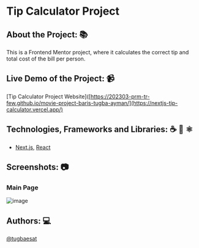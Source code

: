 # Tip Calculator Project

## About the Project: 📚
This is a Frontend Mentor project, where it calculates the correct tip and total cost of the bill per person.

## Live Demo of the Project: 📹

[Tip Calculator Project Website]([https://202303-prm-tr-few.github.io/movie-project-baris-tugba-ayman/](https://nextjs-tip-calculator.vercel.app/)

## Technologies, Frameworks and Libraries: ☕️ 🐍 ⚛️
- [Next.js](https://nextjs.org/), [React](https://react.dev/)

## Screenshots: 📷

### Main Page
![image](https://github.com/tugbaesat/nextjs-tip-calculator/assets/114342008/6288f13f-f26d-4c97-bf5b-e796c43320b2)


## Authors: 💻
[@tugbaesat](https://github.com/tugbaesat)
